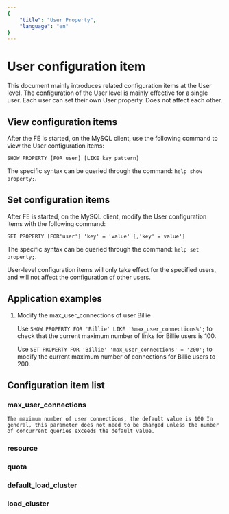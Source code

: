 ```yaml
--- 
{
    "title": "User Property",
    "language": "en"
}
---
```


<!-- 
Licensed to the Apache Software Foundation (ASF) under one
or more contributor license agreements.  See the NOTICE file
distributed with this work for additional information
regarding copyright ownership.  The ASF licenses this file
to you under the Apache License, Version 2.0 (the
"License"); you may not use this file except in compliance
with the License.  You may obtain a copy of the License at

  http://www.apache.org/licenses/LICENSE-2.0

Unless required by applicable law or agreed to in writing,
software distributed under the License is distributed on an
"AS IS" BASIS, WITHOUT WARRANTIES OR CONDITIONS OF ANY
KIND, either express or implied.  See the License for the
specific language governing permissions and limitations
under the License.
-->

# User configuration item

This document mainly introduces related configuration items at the User level. The configuration of the User level is mainly effective for a single user. Each user can set their own User property. Does not affect each other.

## View configuration items

After the FE is started, on the MySQL client, use the following command to view the User configuration items:

`SHOW PROPERTY [FOR user] [LIKE key pattern]`

The specific syntax can be queried through the command: `help show property;`.

## Set configuration items

After FE is started, on the MySQL client, modify the User configuration items with the following command:

`SET PROPERTY [FOR'user'] 'key' = 'value' [,'key' ='value']`

The specific syntax can be queried through the command: `help set property;`.

User-level configuration items will only take effect for the specified users, and will not affect the configuration of other users.

## Application examples

1. Modify the max_user_connections of user Billie

    Use `SHOW PROPERTY FOR 'Billie' LIKE '%max_user_connections%';` to check that the current maximum number of links for Billie users is 100.

    Use `SET PROPERTY FOR 'Billie' 'max_user_connections' = '200';` to modify the current maximum number of connections for Billie users to 200.

## Configuration item list

### max_user_connections

    The maximum number of user connections, the default value is 100 In general, this parameter does not need to be changed unless the number of concurrent queries exceeds the default value.

### resource

### quota

### default_load_cluster

### load_cluster

